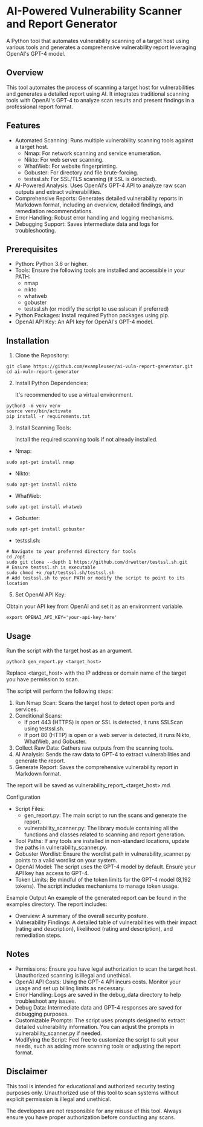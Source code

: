# AI-Powered Vulnerability Scanner and Report Generator

A Python tool that automates vulnerability scanning of a target host using various tools and generates a comprehensive vulnerability report leveraging OpenAI's GPT-4 model.

## Overview
This tool automates the process of scanning a target host for vulnerabilities and generates a detailed report using AI. It integrates traditional scanning tools with OpenAI's GPT-4 to analyze scan results and present findings in a professional report format.

## Features
- Automated Scanning: Runs multiple vulnerability scanning tools against a target host.
  - Nmap: For network scanning and service enumeration.
  - Nikto: For web server scanning.
  - WhatWeb: For website fingerprinting.
  - Gobuster: For directory and file brute-forcing.
  - testssl.sh: For SSL/TLS scanning (if SSL is detected).
- AI-Powered Analysis: Uses OpenAI's GPT-4 API to analyze raw scan outputs and extract vulnerabilities.
- Comprehensive Reports: Generates detailed vulnerability reports in Markdown format, including an overview, detailed findings, and remediation recommendations.
- Error Handling: Robust error handling and logging mechanisms.
- Debugging Support: Saves intermediate data and logs for troubleshooting.

## Prerequisites
- Python: Python 3.6 or higher.
- Tools: Ensure the following tools are installed and accessible in your PATH:
  - nmap
  - nikto
  - whatweb
  - gobuster
  - testssl.sh (or modify the script to use sslscan if preferred)
- Python Packages: Install required Python packages using pip.
- OpenAI API Key: An API key for OpenAI's GPT-4 model.

## Installation
1. Clone the Repository:

```
git clone https://github.com/exampleuser/ai-vuln-report-generator.git
cd ai-vuln-report-generator
```

2. Install Python Dependencies:

   It's recommended to use a virtual environment.

```
python3 -m venv venv
source venv/bin/activate
pip install -r requirements.txt
```

3. Install Scanning Tools:

   Install the required scanning tools if not already installed.

- Nmap:
```
sudo apt-get install nmap
```
- Nikto:
```
sudo apt-get install nikto
```
- WhatWeb:
```
sudo apt-get install whatweb
```
- Gobuster:
```
sudo apt-get install gobuster
```
- testssl.sh:
```
# Navigate to your preferred directory for tools
cd /opt
sudo git clone --depth 1 https://github.com/drwetter/testssl.sh.git
# Ensure testssl.sh is executable
sudo chmod +x /opt/testssl.sh/testssl.sh
# Add testssl.sh to your PATH or modify the script to point to its location
```

5. Set OpenAI API Key:

Obtain your API key from OpenAI and set it as an environment variable.
```
export OPENAI_API_KEY='your-api-key-here'
```

## Usage
Run the script with the target host as an argument.
```
python3 gen_report.py <target_host>
```
Replace <target_host> with the IP address or domain name of the target you have permission to scan.

The script will perform the following steps:

1. Run Nmap Scan: Scans the target host to detect open ports and services.
2. Conditional Scans:
   - If port 443 (HTTPS) is open or SSL is detected, it runs SSLScan using testssl.sh.
   - If port 80 (HTTP) is open or a web server is detected, it runs Nikto, WhatWeb, and Gobuster.
3. Collect Raw Data: Gathers raw outputs from the scanning tools.
4. AI Analysis: Sends the raw data to GPT-4 to extract vulnerabilities and generate the report.
5. Generate Report: Saves the comprehensive vulnerability report in Markdown format.

The report will be saved as vulnerability_report_<target_host>.md.

Configuration
- Script Files:
  - gen_report.py: The main script to run the scans and generate the report.
  - vulnerability_scanner.py: The library module containing all the functions and classes related to scanning and report generation.
- Tool Paths: If any tools are installed in non-standard locations, update the paths in vulnerability_scanner.py.
- Gobuster Wordlist: Ensure the wordlist path in vulnerability_scanner.py points to a valid wordlist on your system.
- OpenAI Model: The script uses the GPT-4 model by default. Ensure your API key has access to GPT-4.
- Token Limits: Be mindful of the token limits for the GPT-4 model (8,192 tokens). The script includes mechanisms to manage token usage.

Example Output
An example of the generated report can be found in the examples directory. The report includes:
- Overview: A summary of the overall security posture.
- Vulnerability Findings: A detailed table of vulnerabilities with their impact (rating and description), likelihood (rating and description), and remediation steps.

## Notes
- Permissions: Ensure you have legal authorization to scan the target host. Unauthorized scanning is illegal and unethical.
- OpenAI API Costs: Using the GPT-4 API incurs costs. Monitor your usage and set up billing limits as necessary.
- Error Handling: Logs are saved in the debug_data directory to help troubleshoot any issues.
- Debug Data: Intermediate data and GPT-4 responses are saved for debugging purposes.
- Customizable Prompts: The script uses prompts designed to extract detailed vulnerability information. You can adjust the prompts in vulnerability_scanner.py if needed.
- Modifying the Script: Feel free to customize the script to suit your needs, such as adding more scanning tools or adjusting the report format.

## Disclaimer
This tool is intended for educational and authorized security testing purposes only. Unauthorized use of this tool to scan systems without explicit permission is illegal and unethical.

The developers are not responsible for any misuse of this tool. Always ensure you have proper authorization before conducting any scans.
